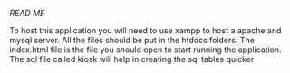 *READ ME*

To host this application you will need to use xampp to host a apache and mysql server.
All the files should be put in the htdocs folders.
The index.html file is the file you should open to start running the application.
The sql file called kiosk will help in creating the sql tables quicker
